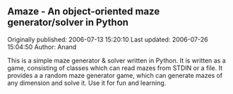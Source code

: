 ## Amaze - An object-oriented maze generator/solver in Python 
Originally published: 2006-07-13 15:20:10 
Last updated: 2006-07-26 15:04:50 
Author: Anand  
 
This is a simple maze generator & solver written in Python. It is written as a game, consisting of classes which can read mazes from STDIN or a file. It provides a a random maze generator game, which can generate mazes of any dimension and solve it. Use it for fun and learning.